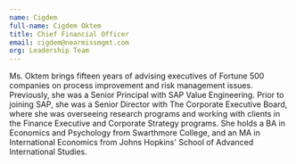 ```yaml
---
name: Cigdem
full-name: Cigdem Oktem
title: Chief Financial Officer
email: cigdem@nearmissmgmt.com
org: Leadership Team
---
```


Ms. Oktem brings fifteen years of advising executives of Fortune 500 companies on process improvement and risk management issues. Previously, she was a Senior Principal with SAP Value Engineering. Prior to joining SAP, she was a Senior Director with The Corporate Executive Board, where she was overseeing research programs and working with clients in the Finance Executive and Corporate Strategy programs.  She holds a BA in Economics and Psychology from Swarthmore College, and an MA in International Economics from Johns Hopkins' School of Advanced International Studies.
